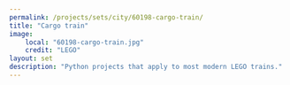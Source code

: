 ```yaml
---
permalink: /projects/sets/city/60198-cargo-train/
title: "Cargo train"
image:
    local: "60198-cargo-train.jpg"
    credit: "LEGO"
layout: set
description: "Python projects that apply to most modern LEGO trains."
---
```

